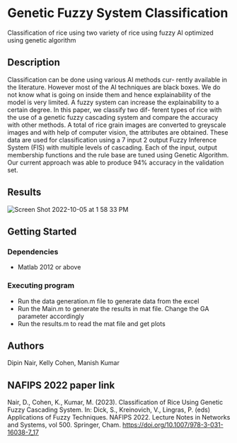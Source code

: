 # Genetic Fuzzy System Classification

Classification of rice using two variety of rice using fuzzy AI optimized using genetic algorithm

## Description

Classification can be done using various AI methods cur- rently available in the literature. However most of the AI techniques are black boxes. We do not know what is going on inside them and hence explainability of the model is very limited. A fuzzy system can increase the explainability to a certain degree. In this paper, we classify two dif- ferent types of rice with the use of a genetic fuzzy cascading system and compare the accuracy with other methods. A total of rice grain images are converted to greyscale images and with help of computer vision, the attributes are obtained. These data are used for classification using a 7 input 2 output Fuzzy Inference System (FIS) with multiple levels of cascading. Each of the input, output membership functions and the rule base are tuned using Genetic Algorithm. Our current approach was able to produce 94% accuracy in the validation set.



## Results

![Screen Shot 2022-10-05 at 1 58 33 PM](https://user-images.githubusercontent.com/26918585/194129522-2662ab48-fc1b-4f15-8a62-65a81212b292.jpg)


## Getting Started

### Dependencies

* Matlab 2012 or above


### Executing program

* Run the data generation.m file to generate data from the excel
* Run the Main.m to generate the results in mat file. Change the GA parameter accordingly
* Run the results.m to read the mat file and get plots


## Authors

Dipin Nair, Kelly Cohen, Manish Kumar

## NAFIPS 2022 paper link 

Nair, D., Cohen, K., Kumar, M. (2023). Classification of Rice Using Genetic Fuzzy Cascading System. In: Dick, S., Kreinovich, V., Lingras, P. (eds) Applications of Fuzzy Techniques. NAFIPS 2022. Lecture Notes in Networks and Systems, vol 500. Springer, Cham. https://doi.org/10.1007/978-3-031-16038-7_17
